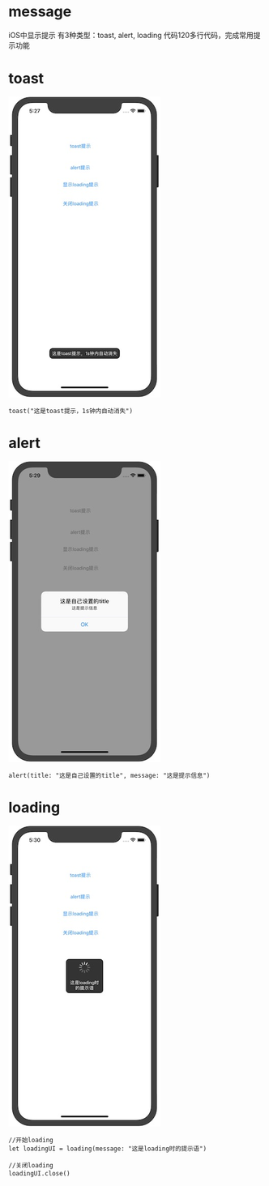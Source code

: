 # message
iOS中显示提示
有3种类型：toast, alert, loading
代码120多行代码，完成常用提示功能

# toast

![toast style](img/toast_pic.jpeg "toast效果图")
```
toast("这是toast提示，1s钟内自动消失")
```

# alert

![alert style](img/alert_pic.jpg "alert效果图")
```
alert(title: "这是自己设置的title", message: "这是提示信息")
```
# loading

![loading style](img/loading_pic.jpg "loading效果图")
```
//开始loading
let loadingUI = loading(message: "这是loading时的提示语")

//关闭loading
loadingUI.close()
```
